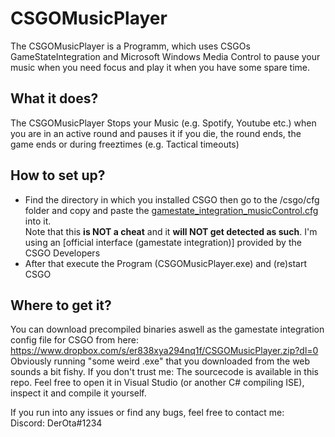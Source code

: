 # CSGOMusicPlayer
The CSGOMusicPlayer is a Programm, which uses CSGOs GameStateIntegration and Microsoft Windows Media Control to pause your music when you need focus and play it when you have some spare time.

## What it does?
The CSGOMusicPlayer Stops your Music (e.g. Spotify, Youtube etc.) when you are in an active round and pauses it if you die, the round ends, the game ends or during freeztimes (e.g. Tactical timeouts)

## How to set up?
- Find the directory in which you installed CSGO then go to the /csgo/cfg folder and copy and paste the [gamestate_integration_musicControl.cfg](https://github.com/MichaMican/CSGODrinkingGame/blob/master/gamestate_integration_musicControl.cfg) into it.  
Note that this **is NOT a cheat** and it **will NOT get detected as such**. I'm using an [official interface (gamestate integration)] provided by the CSGO Developers
- After that execute the Program (CSGOMusicPlayer.exe) and (re)start CSGO

## Where to get it?
You can download precompiled binaries aswell as the gamestate integration config file for CSGO from here: https://www.dropbox.com/s/er838xya294nq1f/CSGOMusicPlayer.zip?dl=0  
Obviously running "some weird .exe" that you downloaded from the web sounds a bit fishy. If you don't trust me: The sourcecode is available in this repo. Feel free to open it in Visual Studio (or another C# compiling ISE), inspect it and compile it yourself.


If you run into any issues or find any bugs, feel free to contact me:  
Discord: DerOta#1234
